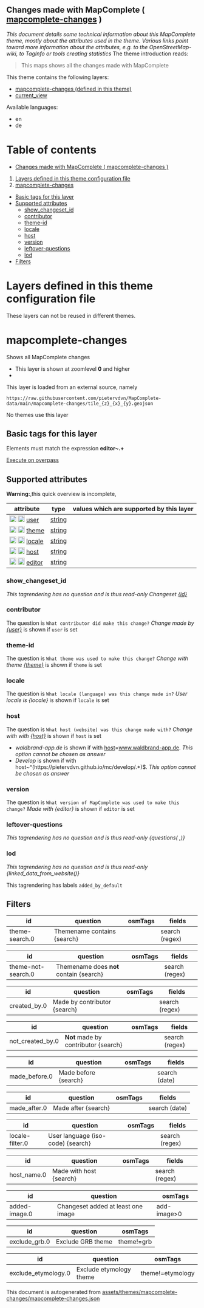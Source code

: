[//]: # (WARNING: this file is automatically generated. Please find the sources at the bottom and edit those sources)

## Changes made with MapComplete ( [mapcomplete-changes](https://mapcomplete.org/mapcomplete-changes) )
_This document details some technical information about this MapComplete theme, mostly about the attributes used in the theme. Various links point toward more information about the attributes, e.g. to the OpenStreetMap-wiki, to TagInfo or tools creating statistics_
The theme introduction reads:

> This maps shows all the changes made with MapComplete

This theme contains the following layers:

 - [mapcomplete-changes (defined in this theme)](#mapcomplete-changes)
 - [current_view](../Layers/current_view.md)

Available languages:

 - en
 - de

# Table of contents

  - [Changes made with MapComplete ( mapcomplete-changes )](#changes-made-with-mapcomplete-(-mapcomplete-changes-))
1. [Layers defined in this theme configuration file](#layers-defined-in-this-theme-configuration-file)
2. [mapcomplete-changes](#mapcomplete-changes)
  - [Basic tags for this layer](#basic-tags-for-this-layer)
  - [Supported attributes](#supported-attributes)
    + [show_changeset_id](#show_changeset_id)
    + [contributor](#contributor)
    + [theme-id](#theme-id)
    + [locale](#locale)
    + [host](#host)
    + [version](#version)
    + [leftover-questions](#leftover-questions)
    + [lod](#lod)
  - [Filters](#filters)

# Layers defined in this theme configuration file
These layers can not be reused in different themes.
# mapcomplete-changes

Shows all MapComplete changes

 - This layer is shown at zoomlevel **0** and higher
 - <img src='../warning.svg' height='1rem'/>

This layer is loaded from an external source, namely 

`https://raw.githubusercontent.com/pietervdvn/MapComplete-data/main/mapcomplete-changes/tile_{z}_{x}_{y}.geojson`

No themes use this layer

## Basic tags for this layer

Elements must match the expression **editor~.+**

[Execute on overpass](http://overpass-turbo.eu/?Q=%5Bout%3Ajson%5D%5Btimeout%3A90%5D%3B%28%20%20%20%20nwr%5B%22editor%22%5D%28%7B%7Bbbox%7D%7D%29%3B%0A%29%3Bout%20body%3B%3E%3Bout%20skel%20qt%3B)

## Supported attributes

**Warning:**,this quick overview is incomplete,

| attribute | type | values which are supported by this layer |
-----|-----|----- |
| <a target="_blank" href='https://taginfo.openstreetmap.org/keys/user#values'><img src='https://mapcomplete.org/assets/svg/search.svg' height='18px'></a> <a target="_blank" href='https://taghistory.raifer.tech/?#***/user/'><img src='https://mapcomplete.org/assets/svg/statistics.svg' height='18px'></a> [user](https://wiki.openstreetmap.org/wiki/Key:user) | [string](../SpecialInputElements.md#string) |  |
| <a target="_blank" href='https://taginfo.openstreetmap.org/keys/theme#values'><img src='https://mapcomplete.org/assets/svg/search.svg' height='18px'></a> <a target="_blank" href='https://taghistory.raifer.tech/?#***/theme/'><img src='https://mapcomplete.org/assets/svg/statistics.svg' height='18px'></a> [theme](https://wiki.openstreetmap.org/wiki/Key:theme) | [string](../SpecialInputElements.md#string) |  |
| <a target="_blank" href='https://taginfo.openstreetmap.org/keys/locale#values'><img src='https://mapcomplete.org/assets/svg/search.svg' height='18px'></a> <a target="_blank" href='https://taghistory.raifer.tech/?#***/locale/'><img src='https://mapcomplete.org/assets/svg/statistics.svg' height='18px'></a> [locale](https://wiki.openstreetmap.org/wiki/Key:locale) | [string](../SpecialInputElements.md#string) |  |
| <a target="_blank" href='https://taginfo.openstreetmap.org/keys/host#values'><img src='https://mapcomplete.org/assets/svg/search.svg' height='18px'></a> <a target="_blank" href='https://taghistory.raifer.tech/?#***/host/'><img src='https://mapcomplete.org/assets/svg/statistics.svg' height='18px'></a> [host](https://wiki.openstreetmap.org/wiki/Key:host) | [string](../SpecialInputElements.md#string) |  |
| <a target="_blank" href='https://taginfo.openstreetmap.org/keys/editor#values'><img src='https://mapcomplete.org/assets/svg/search.svg' height='18px'></a> <a target="_blank" href='https://taghistory.raifer.tech/?#***/editor/'><img src='https://mapcomplete.org/assets/svg/statistics.svg' height='18px'></a> [editor](https://wiki.openstreetmap.org/wiki/Key:editor) | [string](../SpecialInputElements.md#string) |  |

### show_changeset_id

_This tagrendering has no question and is thus read-only_
*Changeset <a href='https://openstreetmap.org/changeset/{id}' target='_blank'>{id}</a>*

### contributor

The question is `What contributor did make this change?`
*Change made by <a href='https://openstreetmap.org/user/{user}' target='_blank'>{user}</a>* is shown if `user` is set

### theme-id

The question is `What theme was used to make this change?`
*Change with theme <a href='https://mapcomplete.org/{theme}'>{theme}</a>* is shown if `theme` is set

### locale

The question is `What locale (language) was this change made in?`
*User locale is {locale}* is shown if `locale` is set

### host

The question is `What host (website) was this change made with?`
*Change with with <a href='{host}'>{host}</a>* is shown if `host` is set

 -  *waldbrand-app.de* is shown if with <a href='https://wiki.openstreetmap.org/wiki/Key:host' target='_blank'>host</a>=<a href='https://wiki.openstreetmap.org/wiki/Tag:host%3Dwww.waldbrand-app.de' target='_blank'>www.waldbrand-app.de</a>. _This option cannot be chosen as answer_
 -  *Develop* is shown if with host~^(https:\/\/pietervdvn.github.io\/mc\/develop\/.*)$. _This option cannot be chosen as answer_

### version

The question is `What version of MapComplete was used to make this change?`
*Made with {editor}* is shown if `editor` is set

### leftover-questions

_This tagrendering has no question and is thus read-only_
*{questions( ,)}*

### lod

_This tagrendering has no question and is thus read-only_
*{linked_data_from_website()}*

This tagrendering has labels 
`added_by_default`

## Filters

| id | question | osmTags | fields |
-----|-----|-----|----- |
| theme-search.0 | Themename contains {search} |  | search (regex) |

| id | question | osmTags | fields |
-----|-----|-----|----- |
| theme-not-search.0 | Themename does <b>not</b> contain {search} |  | search (regex) |

| id | question | osmTags | fields |
-----|-----|-----|----- |
| created_by.0 | Made by contributor {search} |  | search (regex) |

| id | question | osmTags | fields |
-----|-----|-----|----- |
| not_created_by.0 | <b>Not</b> made by contributor {search} |  | search (regex) |

| id | question | osmTags | fields |
-----|-----|-----|----- |
| made_before.0 | Made before {search} |  | search (date) |

| id | question | osmTags | fields |
-----|-----|-----|----- |
| made_after.0 | Made after {search} |  | search (date) |

| id | question | osmTags | fields |
-----|-----|-----|----- |
| locale-filter.0 | User language (iso-code) {search} |  | search (regex) |

| id | question | osmTags | fields |
-----|-----|-----|----- |
| host_name.0 | Made with host {search} |  | search (regex) |

| id | question | osmTags |
-----|-----|----- |
| added-image.0 | Changeset added at least one image | add-image>0 |

| id | question | osmTags |
-----|-----|----- |
| exclude_grb.0 | Exclude GRB theme | theme!=grb |

| id | question | osmTags |
-----|-----|----- |
| exclude_etymology.0 | Exclude etymology theme | theme!=etymology |



This document is autogenerated from [assets/themes/mapcomplete-changes/mapcomplete-changes.json](https://github.com/pietervdvn/MapComplete/blob/develop/assets/themes/mapcomplete-changes/mapcomplete-changes.json)
